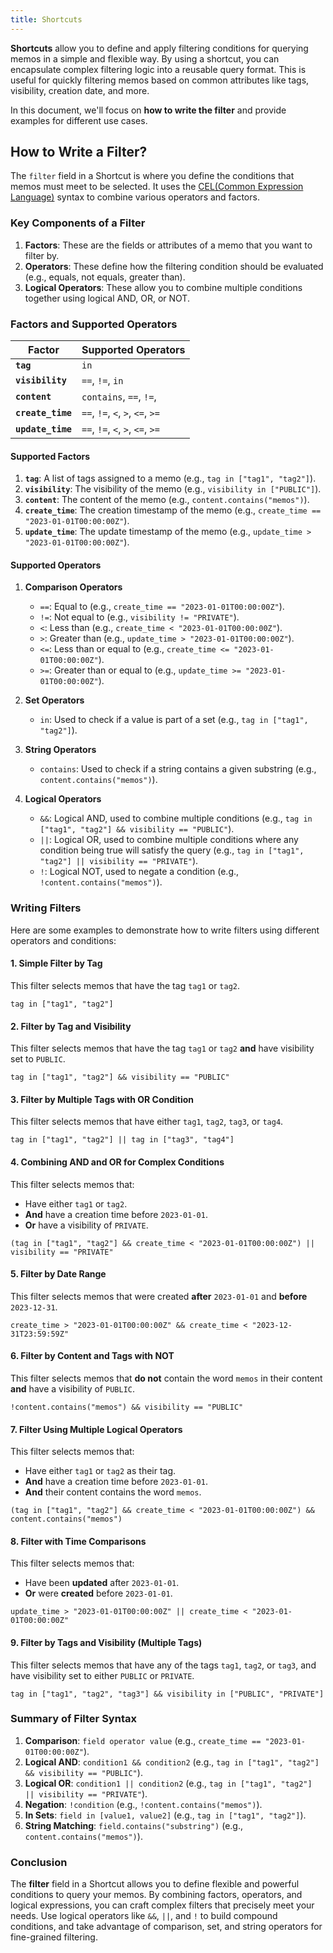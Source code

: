 ```yaml
---
title: Shortcuts
---
```


**Shortcuts** allow you to define and apply filtering conditions for querying memos in a simple and flexible way. By using a shortcut, you can encapsulate complex filtering logic into a reusable query format. This is useful for quickly filtering memos based on common attributes like tags, visibility, creation date, and more.

In this document, we'll focus on **how to write the filter** and provide examples for different use cases.

## How to Write a Filter?

The `filter` field in a Shortcut is where you define the conditions that memos must meet to be selected. It uses the [CEL(Common Expression Language)](https://github.com/google/cel-spec) syntax to combine various operators and factors.

### Key Components of a Filter

1. **Factors**: These are the fields or attributes of a memo that you want to filter by.
2. **Operators**: These define how the filtering condition should be evaluated (e.g., equals, not equals, greater than).
3. **Logical Operators**: These allow you to combine multiple conditions together using logical AND, OR, or NOT.

### Factors and Supported Operators

| **Factor**        | **Supported Operators**          |
| ----------------- | -------------------------------- |
| **`tag`**         | `in`                             |
| **`visibility`**  | `==`, `!=`, `in`                 |
| **`content`**     | `contains`, `==`, `!=`,          |
| **`create_time`** | `==`, `!=`, `<`, `>`, `<=`, `>=` |
| **`update_time`** | `==`, `!=`, `<`, `>`, `<=`, `>=` |

#### Supported Factors

1. **`tag`**: A list of tags assigned to a memo (e.g., `tag in ["tag1", "tag2"]`).
2. **`visibility`**: The visibility of the memo (e.g., `visibility in ["PUBLIC"]`).
3. **`content`**: The content of the memo (e.g., `content.contains("memos")`).
4. **`create_time`**: The creation timestamp of the memo (e.g., `create_time == "2023-01-01T00:00:00Z"`).
5. **`update_time`**: The update timestamp of the memo (e.g., `update_time > "2023-01-01T00:00:00Z"`).

#### Supported Operators

1. **Comparison Operators**

   - `==`: Equal to (e.g., `create_time == "2023-01-01T00:00:00Z"`).
   - `!=`: Not equal to (e.g., `visibility != "PRIVATE"`).
   - `<`: Less than (e.g., `create_time < "2023-01-01T00:00:00Z"`).
   - `>`: Greater than (e.g., `update_time > "2023-01-01T00:00:00Z"`).
   - `<=`: Less than or equal to (e.g., `create_time <= "2023-01-01T00:00:00Z"`).
   - `>=`: Greater than or equal to (e.g., `update_time >= "2023-01-01T00:00:00Z"`).

2. **Set Operators**

   - `in`: Used to check if a value is part of a set (e.g., `tag in ["tag1", "tag2"]`).

3. **String Operators**

   - `contains`: Used to check if a string contains a given substring (e.g., `content.contains("memos")`).

4. **Logical Operators**
   - `&&`: Logical AND, used to combine multiple conditions (e.g., `tag in ["tag1", "tag2"] && visibility == "PUBLIC"`).
   - `||`: Logical OR, used to combine multiple conditions where any condition being true will satisfy the query (e.g., `tag in ["tag1", "tag2"] || visibility == "PRIVATE"`).
   - `!`: Logical NOT, used to negate a condition (e.g., `!content.contains("memos")`).

### Writing Filters

Here are some examples to demonstrate how to write filters using different operators and conditions:

#### 1. Simple Filter by Tag

This filter selects memos that have the tag `tag1` or `tag2`.

```cel
tag in ["tag1", "tag2"]
```

#### 2. Filter by Tag and Visibility

This filter selects memos that have the tag `tag1` or `tag2` **and** have visibility set to `PUBLIC`.

```cel
tag in ["tag1", "tag2"] && visibility == "PUBLIC"
```

#### 3. Filter by Multiple Tags with OR Condition

This filter selects memos that have either `tag1`, `tag2`, `tag3`, or `tag4`.

```cel
tag in ["tag1", "tag2"] || tag in ["tag3", "tag4"]
```

#### 4. Combining AND and OR for Complex Conditions

This filter selects memos that:

- Have either `tag1` or `tag2`.
- **And** have a creation time before `2023-01-01`.
- **Or** have a visibility of `PRIVATE`.

```cel
(tag in ["tag1", "tag2"] && create_time < "2023-01-01T00:00:00Z") || visibility == "PRIVATE"
```

#### 5. Filter by Date Range

This filter selects memos that were created **after** `2023-01-01` and **before** `2023-12-31`.

```cel
create_time > "2023-01-01T00:00:00Z" && create_time < "2023-12-31T23:59:59Z"
```

#### 6. Filter by Content and Tags with NOT

This filter selects memos that **do not** contain the word `memos` in their content **and** have a visibility of `PUBLIC`.

```cel
!content.contains("memos") && visibility == "PUBLIC"
```

#### 7. Filter Using Multiple Logical Operators

This filter selects memos that:

- Have either `tag1` or `tag2` as their tag.
- **And** have a creation time before `2023-01-01`.
- **And** their content contains the word `memos`.

```cel
(tag in ["tag1", "tag2"] && create_time < "2023-01-01T00:00:00Z") && content.contains("memos")
```

#### 8. Filter with Time Comparisons

This filter selects memos that:

- Have been **updated** after `2023-01-01`.
- **Or** were **created** before `2023-01-01`.

```cel
update_time > "2023-01-01T00:00:00Z" || create_time < "2023-01-01T00:00:00Z"
```

#### 9. Filter by Tags and Visibility (Multiple Tags)

This filter selects memos that have any of the tags `tag1`, `tag2`, or `tag3`, and have visibility set to either `PUBLIC` or `PRIVATE`.

```cel
tag in ["tag1", "tag2", "tag3"] && visibility in ["PUBLIC", "PRIVATE"]
```

### Summary of Filter Syntax

1. **Comparison**: `field operator value` (e.g., `create_time == "2023-01-01T00:00:00Z"`).
2. **Logical AND**: `condition1 && condition2` (e.g., `tag in ["tag1", "tag2"] && visibility == "PUBLIC"`).
3. **Logical OR**: `condition1 || condition2` (e.g., `tag in ["tag1", "tag2"] || visibility == "PRIVATE"`).
4. **Negation**: `!condition` (e.g., `!content.contains("memos")`).
5. **In Sets**: `field in [value1, value2]` (e.g., `tag in ["tag1", "tag2"]`).
6. **String Matching**: `field.contains("substring")` (e.g., `content.contains("memos")`).

### Conclusion

The **filter** field in a Shortcut allows you to define flexible and powerful conditions to query your memos. By combining factors, operators, and logical expressions, you can craft complex filters that precisely meet your needs. Use logical operators like `&&`, `||`, and `!` to build compound conditions, and take advantage of comparison, set, and string operators for fine-grained filtering.
